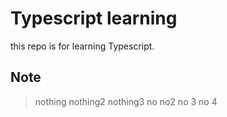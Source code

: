 # Typescript learning
this repo is for learning Typescript.

## Note
> nothing
> nothing2
> nothing3
> no
> no2
> no 3
> no 4



